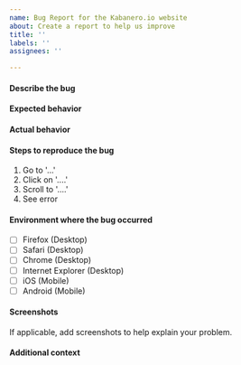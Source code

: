 ```yaml
---
name: Bug Report for the Kabanero.io website
about: Create a report to help us improve
title: ''
labels: ''
assignees: ''

---
```


#### Describe the bug


#### Expected behavior


#### Actual behavior


#### Steps to reproduce the bug
1. Go to '...'
2. Click on '....'
3. Scroll to '....'
4. See error


#### Environment where the bug occurred 
- [ ] Firefox (Desktop)
- [ ] Safari (Desktop)
- [ ] Chrome (Desktop)
- [ ] Internet Explorer (Desktop)
- [ ] iOS (Mobile)
- [ ] Android (Mobile)

#### Screenshots
If applicable, add screenshots to help explain your problem.

#### Additional context




